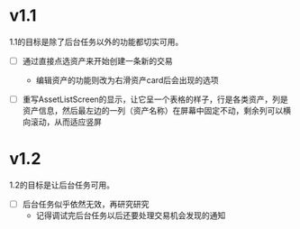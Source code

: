 # v1.1
1.1的目标是除了后台任务以外的功能都切实可用。

* [ ] 通过直接点选资产来开始创建一条新的交易
    * 编辑资产的功能则改为右滑资产card后会出现的选项
* [ ] 重写AssetListScreen的显示，让它呈一个表格的样子，行是各类资产，列是资产信息，然后最左边的一列（资产名称）在屏幕中固定不动，剩余列可以横向滚动，从而适应竖屏




# v1.2
1.2的目标是让后台任务可用。

* [ ] 后台任务似乎依然无效，再研究研究
    * 记得调试完后台任务以后还要处理交易机会发现的通知